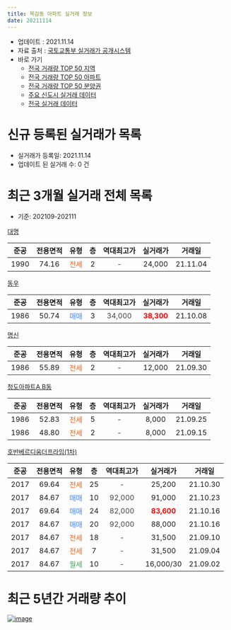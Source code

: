 ```yaml
---
title: 목감동 아파트 실거래 정보
date: 20211114
---
```


* 업데이트 : 2021.11.14
* 자료 출처 : [국토교통부 실거래가 공개시스템](http://rt.molit.go.kr)
* 바로 가기
    * [전국 거래량 TOP 50 지역](https://apt-info.github.io/apt-trade-info/tr)
    * [전국 거래량 TOP 50 아파트](https://apt-info.github.io/apt-trade-info/ta)
    * [전국 거래량 TOP 50 분양권](https://apt-info.github.io/apt-trade-info/tb)
    * [주요 신도시 실거래 데이터](https://apt-info.github.io/apt-trade-info/newtown)
    * [전국 실거래 데이터](https://apt-info.github.io/apt-trade-info/all)



<script async src="https://pagead2.googlesyndication.com/pagead/js/adsbygoogle.js"></script>
<!-- 기본광고 -->
<ins class="adsbygoogle"
     style="display:block"
     data-ad-client="ca-pub-1142216861245946"
     data-ad-slot="4805727019"
     data-ad-format="auto"
     data-full-width-responsive="true"></ins>
<script>
     (adsbygoogle = window.adsbygoogle || []).push({});
</script>


# 신규 등록된 실거래가 목록

* 실거래가 등록일: 2021.11.14
* 업데이트 된 실거래 수: 0 건




<script async src="https://pagead2.googlesyndication.com/pagead/js/adsbygoogle.js"></script>
<!-- 기본광고 -->
<ins class="adsbygoogle"
     style="display:block"
     data-ad-client="ca-pub-1142216861245946"
     data-ad-slot="4805727019"
     data-ad-format="auto"
     data-full-width-responsive="true"></ins>
<script>
     (adsbygoogle = window.adsbygoogle || []).push({});
</script>


# 최근 3개월 실거래 전체 목록
* 기준: 202109-202111


[대명](https://search.naver.com/search.naver?query=%EB%8C%80%EB%AA%85)

|준공|전용면적|유형|층|역대최고가|실거래가|거래일|
|:---:|:---:|:---:|:---:|:---:|:---:|:---:|
|1990|74.16|<span style="color:#FF5A00">전세</span>|2|<span style="color:#444444">-</span>|24,000|21.11.04|

[동우](https://search.naver.com/search.naver?query=%EB%8F%99%EC%9A%B0)

|준공|전용면적|유형|층|역대최고가|실거래가|거래일|
|:---:|:---:|:---:|:---:|:---:|:---:|:---:|
|1986|50.74|<span style="color:#4285F3">매매</span>|3|<span style="color:#444444">34,000</span>|<b><span style="color:#FF0000">38,300</span></b>|21.10.08|

[명신](https://search.naver.com/search.naver?query=%EB%AA%85%EC%8B%A0)

|준공|전용면적|유형|층|역대최고가|실거래가|거래일|
|:---:|:---:|:---:|:---:|:---:|:---:|:---:|
|1986|55.89|<span style="color:#FF5A00">전세</span>|2|<span style="color:#444444">-</span>|12,000|21.09.30|

[청도아파트A,B동](https://search.naver.com/search.naver?query=%EC%B2%AD%EB%8F%84%EC%95%84%ED%8C%8C%ED%8A%B8A%2CB%EB%8F%99)

|준공|전용면적|유형|층|역대최고가|실거래가|거래일|
|:---:|:---:|:---:|:---:|:---:|:---:|:---:|
|1986|52.83|<span style="color:#FF5A00">전세</span>|5|<span style="color:#444444">-</span>|8,000|21.09.25|
|1986|48.80|<span style="color:#FF5A00">전세</span>|2|<span style="color:#444444">-</span>|8,000|21.09.15|

[호반베르디움더프라임(1차)](https://search.naver.com/search.naver?query=%ED%98%B8%EB%B0%98%EB%B2%A0%EB%A5%B4%EB%94%94%EC%9B%80%EB%8D%94%ED%94%84%EB%9D%BC%EC%9E%84%281%EC%B0%A8%29)

|준공|전용면적|유형|층|역대최고가|실거래가|거래일|
|:---:|:---:|:---:|:---:|:---:|:---:|:---:|
|2017|69.64|<span style="color:#FF5A00">전세</span>|25|<span style="color:#444444">-</span>|25,200|21.10.30|
|2017|84.67|<span style="color:#4285F3">매매</span>|10|<span style="color:#444444">92,000</span>|91,000|21.10.23|
|2017|69.64|<span style="color:#4285F3">매매</span>|24|<span style="color:#444444">82,000</span>|<b><span style="color:#FF0000">83,600</span></b>|21.10.16|
|2017|84.67|<span style="color:#4285F3">매매</span>|20|<span style="color:#444444">92,000</span>|88,000|21.10.16|
|2017|84.67|<span style="color:#FF5A00">전세</span>|18|<span style="color:#444444">-</span>|31,500|21.09.10|
|2017|84.67|<span style="color:#FF5A00">전세</span>|7|<span style="color:#444444">-</span>|31,500|21.09.04|
|2017|84.67|<span style="color:#34A853">월세</span>|10|<span style="color:#444444">-</span>|16,000/30|21.09.02|



<script async src="https://pagead2.googlesyndication.com/pagead/js/adsbygoogle.js"></script>
<!-- 기본광고 -->
<ins class="adsbygoogle"
     style="display:block"
     data-ad-client="ca-pub-1142216861245946"
     data-ad-slot="4805727019"
     data-ad-format="auto"
     data-full-width-responsive="true"></ins>
<script>
     (adsbygoogle = window.adsbygoogle || []).push({});
</script>


# 최근 5년간 거래량 추이


<div style="width:100%;">
    <canvas id="deal_progress" height="200"></canvas>
</div>

<script>
new Chart(document.getElementById("deal_progress"), {
    type: 'line',
    data: {
        labels: ['16.01','16.03','16.04','16.05','16.06','16.07','16.08','16.09','16.10','16.11','16.12','17.01','17.02','17.03','17.04','17.05','17.06','17.07','17.08','17.09','17.10','17.11','17.12','18.01','18.02','18.03','18.04','18.05','18.06','18.07','18.08','18.09','18.10','18.11','18.12','19.01','19.02','19.03','19.04','19.05','19.06','19.07','19.08','19.09','19.10','19.11','19.12','20.01','20.02','20.03','20.04','20.05','20.06','20.07','20.08','20.09','20.10','20.11','20.12','21.01','21.02','21.03','21.04','21.05','21.06','21.07','21.08','21.09','21.10','21.11'],
        datasets: [{
            label: '매매/분양권',
            data: [0,1,2,5,6,4,2,3,6,1,0,5,8,10,14,7,2,6,3,7,1,0,3,6,1,2,1,1,3,3,5,5,8,1,3,2,1,4,5,5,4,5,10,3,16,12,4,6,14,3,3,6,6,6,3,6,7,8,8,4,7,12,10,7,5,2,2,0,4,0],
            borderColor: "rgba(66, 133, 243, 1)",
            backgroundColor: "rgba(66, 133, 243, 0.05)",
            borderWidth: 1,
            pointRadius: 0,
            fill: false,
            lineTension: 0
        },{
            label: '전/월세',
            data: [2,3,6,0,1,4,3,2,4,2,3,4,11,11,10,8,9,5,2,5,2,5,6,4,4,5,5,4,3,7,2,6,3,1,3,8,14,18,7,15,12,6,5,6,7,3,6,7,11,8,2,7,9,8,10,5,2,3,4,6,14,31,31,15,29,5,9,6,1,1],
            borderColor: "rgba(255, 90, 0, 1)",
            backgroundColor: "rgba(255, 90, 0, 0.05)",
            borderWidth: 1,
            pointRadius: 0,
            fill: false,
            lineTension: 0
        },{
            label: '합계',
            data: [2,4,8,5,7,8,5,5,10,3,3,9,19,21,24,15,11,11,5,12,3,5,9,10,5,7,6,5,6,10,7,11,11,2,6,10,15,22,12,20,16,11,15,9,23,15,10,13,25,11,5,13,15,14,13,11,9,11,12,10,21,43,41,22,34,7,11,6,5,1],
            borderColor: "rgba(0, 0, 0, 1)",
            backgroundColor: "rgba(0, 0, 0, 0.03)",
            borderWidth: 0.1,
            pointRadius: 0,
            fill: true,
            lineTension: 0
        }
        ]
    },
    options: {
        responsive: true,
        title: {
            display: false
        },
        tooltips: {
            mode: 'index',
            intersect: false
        },
        hover: {
            mode: 'nearest',
            intersect: true
        },
        scales: {
            xAxes: [{
                display: true,
                scaleLabel: {
                    display: true,
                    labelString: '년/월'
                }
            }],
            yAxes: [{
                display: true,
                ticks: {
                    suggestedMin: 0,
                },
                scaleLabel: {
                    display: true,
                    labelString: '실거래 수'
                }
            }]
        }
    }
});

</script>


[![image](https://apt-info.github.io/images/2020-01-03-apt-trade-info/1024x500.png)](https://play.google.com/store/apps/details?id=com.aptinfo.apttradeinfo)

